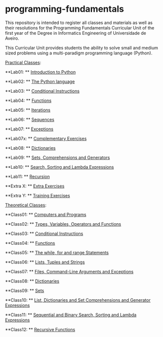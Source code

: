 # programming-fundamentals

This repository is intended to register all classes and materials as well as their resolutions for the Programming Fundamentals Curricular Unit of the first year of the Degree in Informatics Engineering of Universidade de Aveiro.

This Curricular Unit provides students the ability to solve small and medium sized problems using a multi-paradigm programming language (Python).



[Practical Classes](https://github.com/alexandradecarvalho/programming-fundamentals/tree/main/practical-classes):

**Lab01: ** [Introduction to Python](https://github.com/alexandradecarvalho/programming-fundamentals/tree/main/practical-classes/lab01)

**Lab02: ** [The Python language](https://github.com/alexandradecarvalho/programming-fundamentals/tree/main/practical-classes/lab02)

**Lab03: ** [Conditional Instructions](https://github.com/alexandradecarvalho/programming-fundamentals/tree/main/practical-classes/lab03)

**Lab04: ** [Functions](https://github.com/alexandradecarvalho/programming-fundamentals/tree/main/practical-classes/lab04)

**Lab05: ** [Iterations](https://github.com/alexandradecarvalho/programming-fundamentals/tree/main/practical-classes/lab05)

**Lab06: ** [Sequences](https://github.com/alexandradecarvalho/programming-fundamentals/tree/main/practical-classes/lab06)

**Lab07: ** [Exceptions](https://github.com/alexandradecarvalho/programming-fundamentals/tree/main/practical-classes/lab07)

**Lab07x: ** [Complementary Exercises](https://github.com/alexandradecarvalho/programming-fundamentals/tree/main/practical-classes/lab07x)

**Lab08: ** [Dictionaries](https://github.com/alexandradecarvalho/programming-fundamentals/tree/main/practical-classes/lab08)

**Lab09: ** [Sets, Comprehensions and Generators](https://github.com/alexandradecarvalho/programming-fundamentals/tree/main/practical-classes/lab09)

**Lab10: ** [Search, Sorting and Lambda Expressions](https://github.com/alexandradecarvalho/programming-fundamentals/tree/main/practical-classes/lab10)

**Lab11: ** [Recursion](https://github.com/alexandradecarvalho/programming-fundamentals/tree/main/practical-classes/lab11)

**Extra X: ** [Extra Exercises](https://github.com/alexandradecarvalho/programming-fundamentals/tree/main/practical-classes/extraX)

**Extra Y: ** [Training Exercises](https://github.com/alexandradecarvalho/programming-fundamentals/tree/main/practical-classes/extraY)



[Theoretical Classes](https://github.com/alexandradecarvalho/programming-fundamentals/tree/main/theoretical-classes):

**Class01: ** [Computers and Programs](https://github.com/alexandradecarvalho/programming-fundamentals/tree/main/theoretical-classes/class01)

**Class02: ** [Types, Variables, Operators and Functions](https://github.com/alexandradecarvalho/programming-fundamentals/tree/main/theoretical-classes/class02)

**Class03: ** [Conditional Instructions](https://github.com/alexandradecarvalho/programming-fundamentals/tree/main/theoretical-classes/class03)

**Class04: ** [Functions](https://github.com/alexandradecarvalho/programming-fundamentals/tree/main/theoretical-classes/class04)

**Class05: ** [The while, for and range Statements](https://github.com/alexandradecarvalho/programming-fundamentals/tree/main/theoretical-classes/class05)

**Class06: ** [Lists, Tuples and Strings](https://github.com/alexandradecarvalho/programming-fundamentals/tree/main/theoretical-classes/class06)

**Class07: ** [Files, Command-Line Arguments and Exceptions](https://github.com/alexandradecarvalho/programming-fundamentals/tree/main/theoretical-classes/class07)

**Class08: ** [Dictionaries](https://github.com/alexandradecarvalho/programming-fundamentals/tree/main/theoretical-classes/class08)

**Class09: ** [Sets](https://github.com/alexandradecarvalho/programming-fundamentals/tree/main/theoretical-classes/class09)

**Class10: ** [List, Dictionaries and Set Comprehensions and Generator Expressions](https://github.com/alexandradecarvalho/programming-fundamentals/tree/main/theoretical-classes/class10)

**Class11: ** [Sequential and Binary Search, Sorting and Lambda Expressions](https://github.com/alexandradecarvalho/programming-fundamentals/tree/main/theoretical-classes/class11)

**Class12: ** [Recursive Functions](https://github.com/alexandradecarvalho/programming-fundamentals/tree/main/theoretical-classes/class12)

